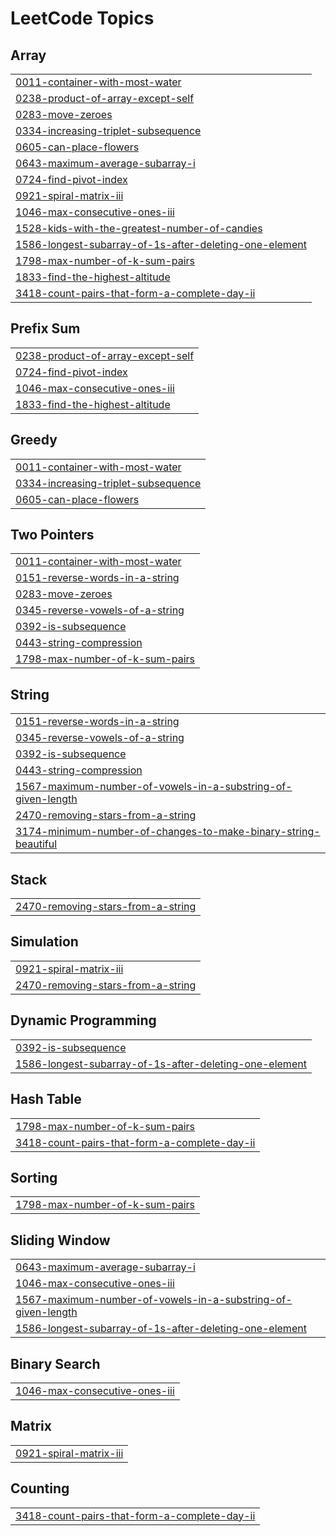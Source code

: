 

<!---LeetCode Topics Start-->
# LeetCode Topics
## Array
|  |
| ------- |
| [0011-container-with-most-water](https://github.com/karanmaheshwari16/LeetCode-75/tree/master/0011-container-with-most-water) |
| [0238-product-of-array-except-self](https://github.com/karanmaheshwari16/LeetCode-75/tree/master/0238-product-of-array-except-self) |
| [0283-move-zeroes](https://github.com/karanmaheshwari16/LeetCode-75/tree/master/0283-move-zeroes) |
| [0334-increasing-triplet-subsequence](https://github.com/karanmaheshwari16/LeetCode-75/tree/master/0334-increasing-triplet-subsequence) |
| [0605-can-place-flowers](https://github.com/karanmaheshwari16/LeetCode-75/tree/master/0605-can-place-flowers) |
| [0643-maximum-average-subarray-i](https://github.com/karanmaheshwari16/LeetCode-75/tree/master/0643-maximum-average-subarray-i) |
| [0724-find-pivot-index](https://github.com/karanmaheshwari16/LeetCode-75/tree/master/0724-find-pivot-index) |
| [0921-spiral-matrix-iii](https://github.com/karanmaheshwari16/LeetCode-75/tree/master/0921-spiral-matrix-iii) |
| [1046-max-consecutive-ones-iii](https://github.com/karanmaheshwari16/LeetCode-75/tree/master/1046-max-consecutive-ones-iii) |
| [1528-kids-with-the-greatest-number-of-candies](https://github.com/karanmaheshwari16/LeetCode-75/tree/master/1528-kids-with-the-greatest-number-of-candies) |
| [1586-longest-subarray-of-1s-after-deleting-one-element](https://github.com/karanmaheshwari16/LeetCode-75/tree/master/1586-longest-subarray-of-1s-after-deleting-one-element) |
| [1798-max-number-of-k-sum-pairs](https://github.com/karanmaheshwari16/LeetCode-75/tree/master/1798-max-number-of-k-sum-pairs) |
| [1833-find-the-highest-altitude](https://github.com/karanmaheshwari16/LeetCode-75/tree/master/1833-find-the-highest-altitude) |
| [3418-count-pairs-that-form-a-complete-day-ii](https://github.com/karanmaheshwari16/LeetCode-75/tree/master/3418-count-pairs-that-form-a-complete-day-ii) |
## Prefix Sum
|  |
| ------- |
| [0238-product-of-array-except-self](https://github.com/karanmaheshwari16/LeetCode-75/tree/master/0238-product-of-array-except-self) |
| [0724-find-pivot-index](https://github.com/karanmaheshwari16/LeetCode-75/tree/master/0724-find-pivot-index) |
| [1046-max-consecutive-ones-iii](https://github.com/karanmaheshwari16/LeetCode-75/tree/master/1046-max-consecutive-ones-iii) |
| [1833-find-the-highest-altitude](https://github.com/karanmaheshwari16/LeetCode-75/tree/master/1833-find-the-highest-altitude) |
## Greedy
|  |
| ------- |
| [0011-container-with-most-water](https://github.com/karanmaheshwari16/LeetCode-75/tree/master/0011-container-with-most-water) |
| [0334-increasing-triplet-subsequence](https://github.com/karanmaheshwari16/LeetCode-75/tree/master/0334-increasing-triplet-subsequence) |
| [0605-can-place-flowers](https://github.com/karanmaheshwari16/LeetCode-75/tree/master/0605-can-place-flowers) |
## Two Pointers
|  |
| ------- |
| [0011-container-with-most-water](https://github.com/karanmaheshwari16/LeetCode-75/tree/master/0011-container-with-most-water) |
| [0151-reverse-words-in-a-string](https://github.com/karanmaheshwari16/LeetCode-75/tree/master/0151-reverse-words-in-a-string) |
| [0283-move-zeroes](https://github.com/karanmaheshwari16/LeetCode-75/tree/master/0283-move-zeroes) |
| [0345-reverse-vowels-of-a-string](https://github.com/karanmaheshwari16/LeetCode-75/tree/master/0345-reverse-vowels-of-a-string) |
| [0392-is-subsequence](https://github.com/karanmaheshwari16/LeetCode-75/tree/master/0392-is-subsequence) |
| [0443-string-compression](https://github.com/karanmaheshwari16/LeetCode-75/tree/master/0443-string-compression) |
| [1798-max-number-of-k-sum-pairs](https://github.com/karanmaheshwari16/LeetCode-75/tree/master/1798-max-number-of-k-sum-pairs) |
## String
|  |
| ------- |
| [0151-reverse-words-in-a-string](https://github.com/karanmaheshwari16/LeetCode-75/tree/master/0151-reverse-words-in-a-string) |
| [0345-reverse-vowels-of-a-string](https://github.com/karanmaheshwari16/LeetCode-75/tree/master/0345-reverse-vowels-of-a-string) |
| [0392-is-subsequence](https://github.com/karanmaheshwari16/LeetCode-75/tree/master/0392-is-subsequence) |
| [0443-string-compression](https://github.com/karanmaheshwari16/LeetCode-75/tree/master/0443-string-compression) |
| [1567-maximum-number-of-vowels-in-a-substring-of-given-length](https://github.com/karanmaheshwari16/LeetCode-75/tree/master/1567-maximum-number-of-vowels-in-a-substring-of-given-length) |
| [2470-removing-stars-from-a-string](https://github.com/karanmaheshwari16/LeetCode-75/tree/master/2470-removing-stars-from-a-string) |
| [3174-minimum-number-of-changes-to-make-binary-string-beautiful](https://github.com/karanmaheshwari16/LeetCode-75/tree/master/3174-minimum-number-of-changes-to-make-binary-string-beautiful) |
## Stack
|  |
| ------- |
| [2470-removing-stars-from-a-string](https://github.com/karanmaheshwari16/LeetCode-75/tree/master/2470-removing-stars-from-a-string) |
## Simulation
|  |
| ------- |
| [0921-spiral-matrix-iii](https://github.com/karanmaheshwari16/LeetCode-75/tree/master/0921-spiral-matrix-iii) |
| [2470-removing-stars-from-a-string](https://github.com/karanmaheshwari16/LeetCode-75/tree/master/2470-removing-stars-from-a-string) |
## Dynamic Programming
|  |
| ------- |
| [0392-is-subsequence](https://github.com/karanmaheshwari16/LeetCode-75/tree/master/0392-is-subsequence) |
| [1586-longest-subarray-of-1s-after-deleting-one-element](https://github.com/karanmaheshwari16/LeetCode-75/tree/master/1586-longest-subarray-of-1s-after-deleting-one-element) |
## Hash Table
|  |
| ------- |
| [1798-max-number-of-k-sum-pairs](https://github.com/karanmaheshwari16/LeetCode-75/tree/master/1798-max-number-of-k-sum-pairs) |
| [3418-count-pairs-that-form-a-complete-day-ii](https://github.com/karanmaheshwari16/LeetCode-75/tree/master/3418-count-pairs-that-form-a-complete-day-ii) |
## Sorting
|  |
| ------- |
| [1798-max-number-of-k-sum-pairs](https://github.com/karanmaheshwari16/LeetCode-75/tree/master/1798-max-number-of-k-sum-pairs) |
## Sliding Window
|  |
| ------- |
| [0643-maximum-average-subarray-i](https://github.com/karanmaheshwari16/LeetCode-75/tree/master/0643-maximum-average-subarray-i) |
| [1046-max-consecutive-ones-iii](https://github.com/karanmaheshwari16/LeetCode-75/tree/master/1046-max-consecutive-ones-iii) |
| [1567-maximum-number-of-vowels-in-a-substring-of-given-length](https://github.com/karanmaheshwari16/LeetCode-75/tree/master/1567-maximum-number-of-vowels-in-a-substring-of-given-length) |
| [1586-longest-subarray-of-1s-after-deleting-one-element](https://github.com/karanmaheshwari16/LeetCode-75/tree/master/1586-longest-subarray-of-1s-after-deleting-one-element) |
## Binary Search
|  |
| ------- |
| [1046-max-consecutive-ones-iii](https://github.com/karanmaheshwari16/LeetCode-75/tree/master/1046-max-consecutive-ones-iii) |
## Matrix
|  |
| ------- |
| [0921-spiral-matrix-iii](https://github.com/karanmaheshwari16/LeetCode-75/tree/master/0921-spiral-matrix-iii) |
## Counting
|  |
| ------- |
| [3418-count-pairs-that-form-a-complete-day-ii](https://github.com/karanmaheshwari16/LeetCode-75/tree/master/3418-count-pairs-that-form-a-complete-day-ii) |
<!---LeetCode Topics End-->
